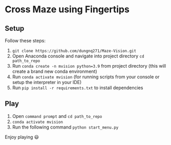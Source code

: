 # Cross Maze using Fingertips

## Setup
Follow these steps:
1. ```git clone https://github.com/dungnq271/Maze-Vision.git```
2. Open Anaconda console and navigate into project directory ```cd path_to_repo```
3. Run ```conda create -n mvision python=3.9``` from project directory (this will create a brand new conda environment)
4. Run ```conda activate mvision``` (for running scripts from your console or setup the interpreter in your IDE)
5. Run ```pip install -r requirements.txt``` to install dependencies


## Play
1. Open ```command prompt``` and ```cd path_to_repo```
2. ```conda activate mvision```
3. Run the following command ```python start_menu.py```

Enjoy playing 😃
